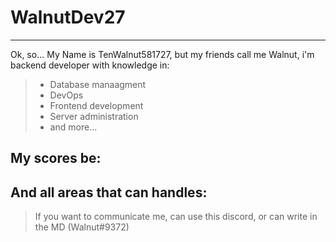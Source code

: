 # WalnutDev27
___

Ok, so...
My Name is TenWalnut581727, but my friends call me Walnut, i'm backend developer with knowledge in: 
> - Database manaagment
> - DevOps
> - Frontend development
> - Server administration
> - and more...

## My scores be:

## And all areas that can handles:

> If you want to communicate me, can use this discord, or can write in the MD (Walnut#9372)
